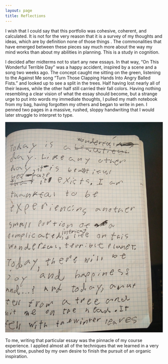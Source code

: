 ```yaml
---
layout: page
title: Reflections
---
```



I wish that I could say that this portfolio was cohesive, coherent, and calculated. It is not for the very reason that it is a survey of my thoughts and ideas, which are by definition none of those things . The commonalities that have emerged between these pieces say much more about the way my mind works than about my abilities in planning. This is a study in cognition.

I decided after midterms not to start any new essays. In that way, “On This Wonderful Terrible Day” was a happy accident, inspired by a scene and a song two weeks ago. The concept caught me sitting on the green, listening to the Against Me song “Turn Those Clapping Hands Into Angry Balled Fists.” and looked up to see a split in the trees. Half having lost nearly all of their leaves, while the other half still carried their fall colors. Having nothing resembling a clear vision of what the essay should become, but a strange urge to put into words my immediate thoughts, I pulled my math notebook from my bag, having forgotten my others and began to write in pen. I penned two pages in a massive, rushed, sloppy handwriting that I would later struggle to interpret to type.

![](images/IMG_20161201_230020.jpg)

To me, writing that particular essay was the pinnacle of my course experience. I applied almost all of the techniques that we learned in a very short time, pushed by my own desire to finish the pursuit of an organic inspiration.
